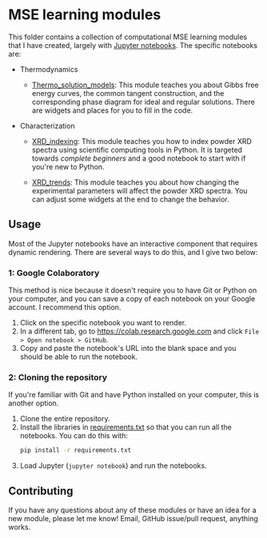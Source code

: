 # MSE learning modules
This folder contains a collection of computational MSE learning modules that I have created, largely with [Jupyter notebooks](https://jupyter.org). The specific notebooks are:

* Thermodynamics

    * [Thermo_solution_models](Thermo_solution_models.ipynb): This module teaches you about Gibbs free energy curves, the common tangent construction, and the corresponding phase diagram for ideal and regular solutions. There are widgets and places for you to fill in the code.
    
* Characterization

    * [XRD_indexing](XRD_indexing.ipynb): This module teaches you how to index powder XRD spectra using scientific computing tools in Python. It is targeted towards *complete beginners* and a good notebook to start with if you're new to Python.
    
    * [XRD_trends](XRD_trends.ipynb): This module teaches you about how changing the experimental parameters will affect the powder XRD spectra. You can adjust some widgets at the end to change the behavior.


## Usage
Most of the Jupyter notebooks have an interactive component that requires dynamic rendering. There are several ways to do this, and I give two below:

### 1: Google Colaboratory
This method is nice because it doesn't require you to have Git or Python on your computer, and you can save a copy of each notebook on your Google account. I recommend this option.

1. Click on the specific notebook you want to render.   
1. In a different tab, go to https://colab.research.google.com and click `File > Open notebook > GitHub`.   
1. Copy and paste the notebook's URL into the blank space and you should be able to run the notebook.

### 2: Cloning the repository
If you're familiar with Git and have Python installed on your computer, this is another option.   

1. Clone the entire repository.   
1. Install the libraries in [requirements.txt](../requirements.txt) so that you can run all the notebooks. You can do this with:
    ```bash
    pip install -r requirements.txt 
    ```   
1. Load Jupyter (`jupyter notebook`) and run the notebooks.   


## Contributing
If you have any questions about any of these modules or have an idea for a new module, please let me know! Email, GitHub issue/pull request, anything works.
